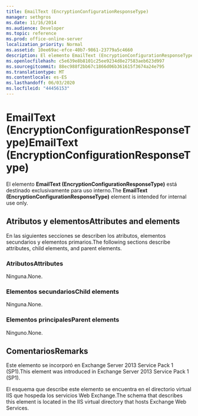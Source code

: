 ```yaml
---
title: EmailText (EncryptionConfigurationResponseType)
manager: sethgros
ms.date: 11/16/2014
ms.audience: Developer
ms.topic: reference
ms.prod: office-online-server
localization_priority: Normal
ms.assetid: 10ee69ac-efce-40b7-9861-23779a5c4660
description: El elemento EmailText (EncryptionConfigurationResponseType) está destinado exclusivamente para uso interno.
ms.openlocfilehash: c5e639e8b8101c25ee9234d8e27583aeb623d997
ms.sourcegitcommit: 88ec988f2bb67c1866d06b361615f3674a24e795
ms.translationtype: MT
ms.contentlocale: es-ES
ms.lasthandoff: 06/03/2020
ms.locfileid: "44456153"
---
```

# <a name="emailtext-encryptionconfigurationresponsetype"></a><span data-ttu-id="4cdfa-103">EmailText (EncryptionConfigurationResponseType)</span><span class="sxs-lookup"><span data-stu-id="4cdfa-103">EmailText (EncryptionConfigurationResponseType)</span></span>

<span data-ttu-id="4cdfa-104">El elemento **EmailText (EncryptionConfigurationResponseType)** está destinado exclusivamente para uso interno.</span><span class="sxs-lookup"><span data-stu-id="4cdfa-104">The **EmailText (EncryptionConfigurationResponseType)** element is intended for internal use only.</span></span> 

## <a name="attributes-and-elements"></a><span data-ttu-id="4cdfa-105">Atributos y elementos</span><span class="sxs-lookup"><span data-stu-id="4cdfa-105">Attributes and elements</span></span>

<span data-ttu-id="4cdfa-106">En las siguientes secciones se describen los atributos, elementos secundarios y elementos primarios.</span><span class="sxs-lookup"><span data-stu-id="4cdfa-106">The following sections describe attributes, child elements, and parent elements.</span></span>
  
### <a name="attributes"></a><span data-ttu-id="4cdfa-107">Atributos</span><span class="sxs-lookup"><span data-stu-id="4cdfa-107">Attributes</span></span>

<span data-ttu-id="4cdfa-108">Ninguna.</span><span class="sxs-lookup"><span data-stu-id="4cdfa-108">None.</span></span>
  
### <a name="child-elements"></a><span data-ttu-id="4cdfa-109">Elementos secundarios</span><span class="sxs-lookup"><span data-stu-id="4cdfa-109">Child elements</span></span>

<span data-ttu-id="4cdfa-110">Ninguna.</span><span class="sxs-lookup"><span data-stu-id="4cdfa-110">None.</span></span>
  
### <a name="parent-elements"></a><span data-ttu-id="4cdfa-111">Elementos principales</span><span class="sxs-lookup"><span data-stu-id="4cdfa-111">Parent elements</span></span>

<span data-ttu-id="4cdfa-112">Ninguno.</span><span class="sxs-lookup"><span data-stu-id="4cdfa-112">None.</span></span>
  
## <a name="remarks"></a><span data-ttu-id="4cdfa-113">Comentarios</span><span class="sxs-lookup"><span data-stu-id="4cdfa-113">Remarks</span></span>

<span data-ttu-id="4cdfa-114">Este elemento se incorporó en Exchange Server 2013 Service Pack 1 (SP1).</span><span class="sxs-lookup"><span data-stu-id="4cdfa-114">This element was introduced in Exchange Server 2013 Service Pack 1 (SP1).</span></span>
  
<span data-ttu-id="4cdfa-115">El esquema que describe este elemento se encuentra en el directorio virtual IIS que hospeda los servicios Web Exchange.</span><span class="sxs-lookup"><span data-stu-id="4cdfa-115">The schema that describes this element is located in the IIS virtual directory that hosts Exchange Web Services.</span></span>
  

